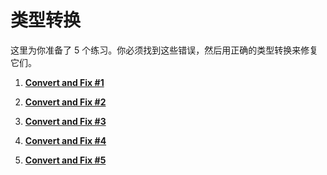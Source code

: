 # 类型转换

这里为你准备了 5 个练习。你必须找到这些错误，然后用正确的类型转换来修复它们。

1. **[Convert and Fix #1](https://github.com/inancgumus/learngo/tree/master/translation/chinese/06-变量/05-类型转换/练习/01-convert-and-fix)**

2. **[Convert and Fix #2](https://github.com/inancgumus/learngo/tree/master/translation/chinese/06-变量/05-类型转换/练习/02-convert-and-fix-2)**

3. **[Convert and Fix #3](https://github.com/inancgumus/learngo/tree/master/translation/chinese/06-变量/05-类型转换/练习/03-convert-and-fix-3)**

4. **[Convert and Fix #4](https://github.com/inancgumus/learngo/tree/master/translation/chinese/06-变量/05-类型转换/练习/04-convert-and-fix-4)**

5. **[Convert and Fix #5](https://github.com/inancgumus/learngo/tree/master/translation/chinese/06-变量/05-类型转换/练习/05-convert-and-fix-5)**

